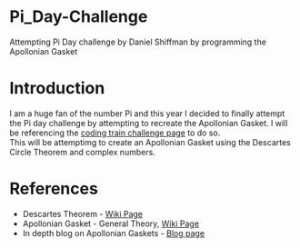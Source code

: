 # Pi_Day-Challenge
Attempting Pi Day challenge by Daniel Shiffman by programming the Apollonian Gasket

# Introduction
I am a huge fan of the number Pi and this year I decided to finally attempt the Pi day challenge by attempting to recreate the Apollonian Gasket.
I will be referencing the [coding train challenge page](https://thecodingtrain.com/challenges/182-apollonian-gasket) to do so.
<br>
This will be attemptimg to create an Apollonian Gasket using the Descartes Circle Theorem and complex numbers.

# References
- Descartes Theorem - [Wiki Page](https://en.wikipedia.org/wiki/Descartes%27_theorem)
- Apollonian Gasket - General Theory, [Wiki Page](https://en.wikipedia.org/wiki/Apollonian_gasket)
- In depth blog on Apollonian Gaskets - [Blog page](https://mathlesstraveled.com/2016/04/27/apollonian-gaskets/)
